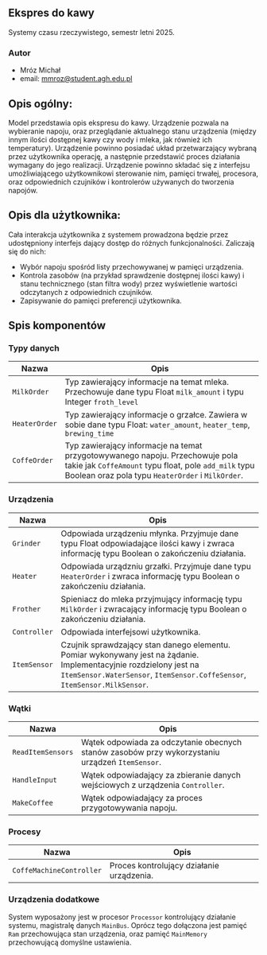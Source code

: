 ## Ekspres do kawy
Systemy czasu rzeczywistego, semestr letni 2025.
### Autor
* Mróz Michał 
* email: mmroz@student.agh.edu.pl

## Opis ogólny:
Model przedstawia opis ekspresu do kawy. Urządzenie pozwala na wybieranie napoju, oraz przeglądanie aktualnego stanu urządzenia (między innym ilości dostępnej kawy czy wody i mleka, jak również ich temperatury). 
Urządzenie powinno posiadać układ przetwarzający wybraną przez użytkownika operację, a następnie przedstawić proces działania wymagany do jego realizacji.
Urządzenie powinno składać się z interfejsu umożliwiającego użytkownikowi sterowanie nim, pamięci trwałej, procesora, oraz odpowiednich czujników i kontrolerów używanych do tworzenia napojów.

## Opis dla użytkownika:
Cała interakcja użytkownika z systemem prowadzona będzie przez udostępniony interfejs dający dostęp do różnych funkcjonalności. Zaliczają się do nich:
* Wybór napoju spośród listy przechowywanej w pamięci urządzenia.
* Kontrola zasobów (na przykład sprawdzenie dostępnej ilości kawy) i stanu technicznego (stan filtra wody) przez wyświetlenie wartości odczytanych z odpowiednich czujników.
* Zapisywanie do pamięci preferencji użytkownika.

## Spis komponentów
### Typy danych

|Nazwa|Opis|
|-|-|
|`MilkOrder`| Typ zawierający informacje na temat mleka. Przechowuje dane typu Float `milk_amount` i typu Integer `froth_level` |
|`HeaterOrder`|Typ zawierający informacje o grzałce. Zawiera w sobie dane typu Float: `water_amount`, `heater_temp`, `brewing_time`|
|`CoffeOrder`|Typ zawierający informacje na temat przygotowywanego napoju. Przechowuje pola takie jak `CoffeAmount` typu float, pole `add_milk` typu Boolean oraz pola typu `HeaterOrder` i `MilkOrder`.|

### Urządzenia
|Nazwa|Opis|
|-|-|
|`Grinder`|Odpowiada urządzeniu młynka. Przyjmuje dane typu Float odpowiadające ilości kawy i zwraca informację typu Boolean o zakończeniu działania.|
|`Heater`|Odpowiada urządzniu grzałki. Przyjmuje dane typu `HeaterOrder` i zwraca informację typu Boolean o zakończeniu działania.|
|`Frother`|Spieniacz do mleka przyjmujący informację typu `MilkOrder` i zwracający informację typu Boolean o zakończeniu działania.|
|`Controller`|Odpowiada interfejsowi użytkownika.|
|`ItemSensor`|Czujnik sprawdzający stan danego elementu. Pomiar wykonywany jest na żądanie. Implementacyjnie rozdzielony jest na `ItemSensor.WaterSensor`, `ItemSensor.CoffeSensor`, `ItemSensor.MilkSensor`.|

### Wątki

|Nazwa|Opis|
|-|-|
|`ReadItemSensors`|Wątek odpowiada za odczytanie obecnych stanów zasobów przy wykorzystaniu urządzeń `ItemSensor`.
|`HandleInput`|Wątek odpowiadający za zbieranie danych wejściowych z urządzenia `Controller`.|
|`MakeCoffee`|Wątek odpowiadający za proces przygotowywania napoju.|

### Procesy
|Nazwa|Opis|
|-|-|
|`CoffeMachineController`|Proces kontrolujący działanie urządzenia.|

### Urządzenia dodatkowe
System wyposażony jest w procesor `Processor` kontrolujący działanie systemu, magistralę danych `MainBus`. Oprócz tego dołączona jest pamięć `Ram` przechowująca stan urządzenia, oraz pamięć `MainMemory` przechowującą domyślne ustawienia.
